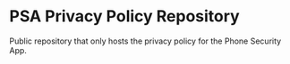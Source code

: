# PSA Privacy Policy Repository
Public repository that only hosts the privacy policy for the Phone Security App. 
